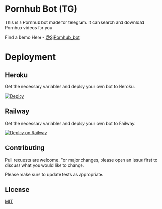# Pornhub Bot (TG)

This is a Pornhub bot made for telegram. It can search and download Pornhub videos for you

Find a Demo Here - [@SjPornhub_bot](https://telegram.me/SjPornhub_bot)

# Deployment
## Heroku

Get the necessary variables and deploy your own bot to Heroku.

[![Deploy](https://www.herokucdn.com/deploy/button.svg)](https://heroku.com/deploy?template=https://github.com/sohag02/Pornhub-Bot)

## Railway

Get the necessary variables and deploy your own bot to Railway.


[![Deploy on Railway](https://railway.app/button.svg)](https://railway.app/new/template?template=https%3A%2F%2Fgithub.com%2Fsohag02%2FPornhub-Bot)

## Contributing
Pull requests are welcome. For major changes, please open an issue first to discuss what you would like to change.

Please make sure to update tests as appropriate.

## License
[MIT](https://choosealicense.com/licenses/mit/)